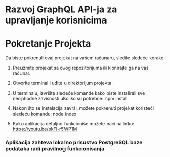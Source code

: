 # Razvoj GraphQL API-ja za upravljanje korisnicima


# Pokretanje Projekta

Da biste pokrenuli ovaj projekat na vašem računaru, sledite sledeće korake:

1. Preuzmite projekat sa ovog repozitorijuma ili klonirajte ga na vaš računar.

2. Otvorite terminal i uđite u direktorijum projekta.

3. U terminalu, izvršite sledeće komande kako biste instalirali sve neophodne zavisnosti ukoliko su potrebne:
    npm install 

4. Nakon što se instalacija završi, možete pokrenuti projekat koristeći sledeću komandu:
    node index

5. Kako aplikacija detaljno funkcionišе možete naći na linku: https://youtu.be/pkFI-r5WP1M

### Aplikacija zahteva lokalno prisustvo PostgreSQL baze podataka radi pravilnog funkcionisanja
